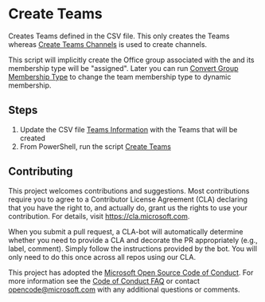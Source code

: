 # Create Teams

Creates Teams defined in the CSV file.  This only creates the Teams whereas [Create Teams Channels](.\CreateTeamsChannels.md) is used to create channels.

This script will implicitly create the Office group associated with the and its membership type will 
be "assigned".  Later you can run [Convert Group Membership Type](./ConvertGroupMembershipType.md) to change the team membership type to dynamic membership.

## Steps

1. Update the CSV file [Teams Information](../data/teamsInformation.csv) with the Teams that will be created
2. From PowerShell, run the script [Create Teams](../scripts/CreateTeams.ps1)

## Contributing

This project welcomes contributions and suggestions. Most contributions require you to agree to a Contributor License Agreement (CLA) declaring that you have the right to, and actually do, grant us the rights to use your contribution. For details, visit https://cla.microsoft.com.

When you submit a pull request, a CLA-bot will automatically determine whether you need to provide a CLA and decorate the PR appropriately (e.g., label, comment). Simply follow the instructions provided by the bot. You will only need to do this once across all repos using our CLA.

This project has adopted the [Microsoft Open Source Code of Conduct](https://opensource.microsoft.com/codeofconduct/). For more information see the [Code of Conduct FAQ](https://opensource.microsoft.com/codeofconduct/faq/) or contact opencode@microsoft.com with any additional questions or comments.
